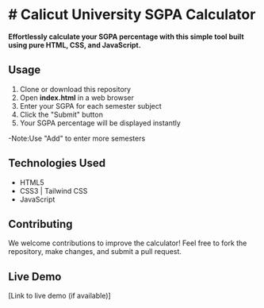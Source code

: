 # **# Calicut University SGPA Calculator**

**Effortlessly calculate your SGPA percentage with this simple tool built using pure HTML, CSS, and JavaScript.**

## Usage

1. Clone or download this repository
2. Open **index.html** in a web browser
3. Enter your SGPA for each semester subject
4. Click the "Submit" button
5. Your SGPA percentage will be displayed instantly

-Note:Use "Add" to enter more semesters

## Technologies Used

- HTML5
- CSS3 | Tailwind CSS
- JavaScript

## Contributing

We welcome contributions to improve the calculator! Feel free to fork the repository, make changes, and submit a pull request.

## Live Demo

[Link to live demo (if available)]
